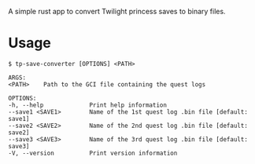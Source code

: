 A simple rust app to convert Twilight princess saves to binary files.

# Usage

```
$ tp-save-converter [OPTIONS] <PATH>

ARGS:
<PATH>    Path to the GCI file containing the quest logs

OPTIONS:
-h, --help             Print help information
--save1 <SAVE1>        Name of the 1st quest log .bin file [default: save1]
--save2 <SAVE2>        Name of the 2nd quest log .bin file [default: save2]
--save3 <SAVE3>        Name of the 3rd quest log .bin file [default: save3]
-V, --version          Print version information
```
